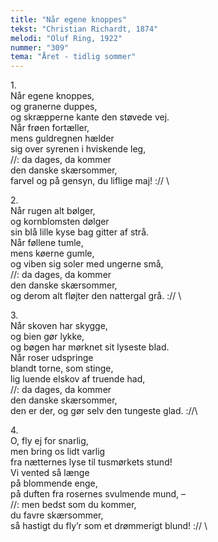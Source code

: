 ```yaml
---
title: "Når egene knoppes"
tekst: "Christian Richardt, 1874"
melodi: "Oluf Ring, 1922"
nummer: "309"
tema: "Året - tidlig sommer"
---
```

1\.\
Når egene knoppes,\
og granerne duppes,\
og skræpperne kante den støvede vej.\
Når frøen fortæller,\
mens guldregnen hælder\
sig over syrenen i hviskende leg,\
//: da dages, da kommer\
den danske skærsommer,\
farvel og på gensyn, du liflige maj! :// \

2\.\
Når rugen alt bølger,\
og kornblomsten dølger\
sin blå lille kyse bag gitter af strå.\
Når føllene tumle,\
mens køerne gumle,\
og viben sig soler med ungerne små,\
//: da dages, da kommer\
den danske skærsommer,\
og derom alt fløjter den nattergal grå. :// \

3\.\
Når skoven har skygge,\
og bien gør lykke,\
og bøgen har mørknet sit lyseste blad.\
Når roser udspringe\
blandt torne, som stinge,\
lig luende elskov af truende had,\
//: da dages, da kommer\
den danske skærsommer,\
den er der, og gør selv den tungeste glad. ://\

4\.\
O, fly ej for snarlig,\
men bring os lidt varlig\
fra nætternes lyse til tusmørkets stund!\
Vi vented så længe\
på blommende enge,\
på duften fra rosernes svulmende mund, –\
//: men bedst som du kommer,\
du favre skærsommer,\
så hastigt du fly’r som et drømmerigt blund! :// \
